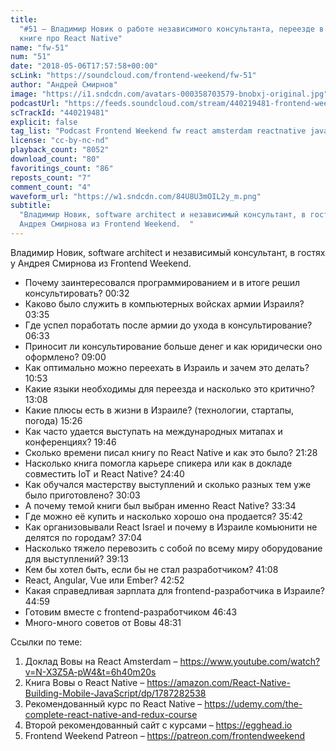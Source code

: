 ```yaml
---
title:
  "#51 – Владимир Новик о работе независимого консультанта, переезде в Израиль и
  книге про React Native"
name: "fw-51"
num: "51"
date: "2018-05-06T17:57:58+00:00"
scLink: "https://soundcloud.com/frontend-weekend/fw-51"
author: "Андрей Смирнов"
image: "https://i1.sndcdn.com/avatars-000358703579-bnobxj-original.jpg"
podcastUrl: "https://feeds.soundcloud.com/stream/440219481-frontend-weekend-fw-51.m4a"
scTrackId: "440219481"
explicit: false
tag_list: "Podcast Frontend Weekend fw react amsterdam reactnative javascript"
license: "cc-by-nc-nd"
playback_count: "8052"
download_count: "80"
favoritings_count: "86"
reposts_count: "7"
comment_count: "4"
waveform_url: "https://w1.sndcdn.com/84U8U3mOIL2y_m.png"
subtitle:
  "Владимир Новик, software architect и независимый консультант, в гостях у
  Андрея Смирнова из Frontend Weekend.  "
---
```


Владимир Новик, software architect и независимый консультант, в гостях у Андрея
Смирнова из Frontend Weekend.

- Почему заинтересовался программированием и в итоге решил консультировать?
  <timecode sec="32">00:32</timecode>
- Каково было служить в компьютерных войсках армии Израиля?
  <timecode sec="215">03:35</timecode>
- Где успел поработать после армии до ухода в консультирование?
  <timecode sec="393">06:33</timecode>
- Приносит ли консультирование больше денег и как юридически оно оформлено?
  <timecode sec="540">09:00</timecode>
- Как оптимально можно переехать в Израиль и зачем это делать?
  <timecode sec="653">10:53</timecode>
- Какие языки необходимы для переезда и насколько это критично?
  <timecode sec="788">13:08</timecode>
- Какие плюсы есть в жизни в Израиле? (технологии, стартапы, погода)
  <timecode sec="926">15:26</timecode>
- Как часто удается выступать на международных митапах и конференциях?
  <timecode sec="1186">19:46</timecode>
- Сколько времени писал книгу по React Native и как это было?
  <timecode sec="1288">21:28</timecode>
- Насколько книга помогла карьере спикера или как в докладе совместить IoT и
  React Native? <timecode sec="1480">24:40</timecode>
- Как обучался мастерству выступлений и сколько разных тем уже было
  приготовлено? <timecode sec="1803">30:03</timecode>
- А почему темой книги был выбран именно React Native?
  <timecode sec="2014">33:34</timecode>
- Где можно её купить и насколько хорошо она продается?
  <timecode sec="2142">35:42</timecode>
- Как организовывали React Israel и почему в Израиле комьюнити не делятся по
  городам? <timecode sec="2224">37:04</timecode>
- Насколько тяжело перевозить с собой по всему миру оборудование для
  выступлений? <timecode sec="2353">39:13</timecode>
- Кем бы хотел быть, если бы не стал разработчиком?
  <timecode sec="2468">41:08</timecode>
- React, Angular, Vue или Ember? <timecode sec="2572">42:52</timecode>
- Какая справедливая зарплата для frontend-разработчика в Израиле?
  <timecode sec="2699">44:59</timecode>
- Готовим вместе с frontend-разработчиком <timecode sec="2803">46:43</timecode>
- Много-много советов от Вовы <timecode sec="2911">48:31</timecode>

Ссылки по теме:

1. Доклад Вовы на React Amsterdam –
   <https://www.youtube.com/watch?v=N-X3Z5A-pW4&t=6h40m20s>
2. Книга Вовы о React Native –
   <https://amazon.com/React-Native-Building-Mobile-JavaScript/dp/1787282538>
3. Рекомендованный курс по React Native –
   <https://udemy.com/the-complete-react-native-and-redux-course>
4. Второй рекомендованный сайт с курсами – <https://egghead.io>
5. Frontend Weekend Patreon – <https://patreon.com/frontendweekend>

